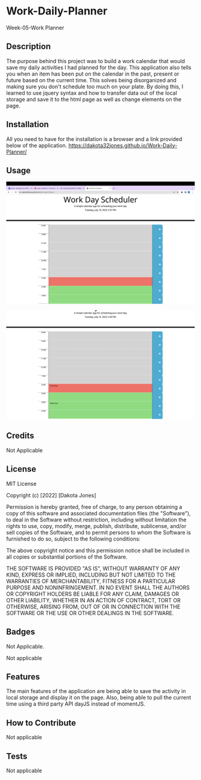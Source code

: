 # Work-Daily-Planner

Week-05-Work Planner

## Description

The purpose behind this project was to build a work calendar that would save my daily activities I had planned for the day. This application also tells you when an item has been put on the calendar in the past, present or future based on the current time. This solves being disorganized and making sure you don't schedule too much on your plate. By doing this, I learned to use jquery syntax and how to transfer data out of the local storage and save it to the html page as well as change elements on the page.

## Installation

All you need to have for the installation is a browser and a link provided below of the application.
https://dakota32jones.github.io/Work-Daily-Planner/

## Usage

![Screen Shot of Work day Calendar](./assets/images/ScreenShot%20of%20Work%20day%20calendar.png)

![Local Storage Display](./assets/images/Local%20Storage%20displayed%20on%20the%20page.png)

## Credits

Not Applicable

## License

MIT License

Copyright (c) [2022] [Dakota Jones]

Permission is hereby granted, free of charge, to any person obtaining a copy
of this software and associated documentation files (the "Software"), to deal
in the Software without restriction, including without limitation the rights
to use, copy, modify, merge, publish, distribute, sublicense, and/or sell
copies of the Software, and to permit persons to whom the Software is
furnished to do so, subject to the following conditions:

The above copyright notice and this permission notice shall be included in all
copies or substantial portions of the Software.

THE SOFTWARE IS PROVIDED "AS IS", WITHOUT WARRANTY OF ANY KIND, EXPRESS OR
IMPLIED, INCLUDING BUT NOT LIMITED TO THE WARRANTIES OF MERCHANTABILITY,
FITNESS FOR A PARTICULAR PURPOSE AND NONINFRINGEMENT. IN NO EVENT SHALL THE
AUTHORS OR COPYRIGHT HOLDERS BE LIABLE FOR ANY CLAIM, DAMAGES OR OTHER
LIABILITY, WHETHER IN AN ACTION OF CONTRACT, TORT OR OTHERWISE, ARISING FROM,
OUT OF OR IN CONNECTION WITH THE SOFTWARE OR THE USE OR OTHER DEALINGS IN THE
SOFTWARE.

## Badges

Not Applicable.

Not applicable

## Features

The main features of the application are being able to save the activity in local storage and display it on the page. Also, being able to pull the current time using a third party API dayJS instead of momentJS.

## How to Contribute

Not applicable

## Tests

Not applicable
